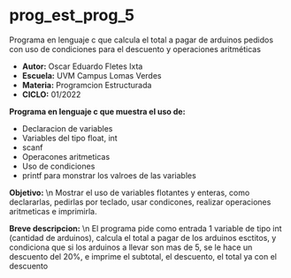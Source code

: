 # prog_est_prog_5
Programa en lenguaje c que calcula el total a pagar de arduinos pedidos con uso de condiciones para el descuento y operaciones aritméticas 
* <b> Autor:</b> Oscar Eduardo Fletes Ixta
* <b> Escuela:</b> UVM Campus Lomas Verdes
* <b>Materia:</b> Programcion Estructurada
* <b> CICLO:</b> 01/2022

<b> Programa en lenguaje c que muestra el uso de: </b>
* Declaracion de variables 
* Variables del tipo float, int
* scanf
* Operacones aritmeticas 
* Uso de condiciones
* printf para monstrar los valroes de las variables

<b> Objetivo:</b>
\n
Mostrar el uso de variables flotantes y enteras, como declararlas, pedirlas por teclado, usar condicones,
realizar operaciones aritmeticas e imprimirla.

<b> Breve descripcion:</b>
\n
El programa pide como entrada 1 variable de tipo int (cantidad de arduinos),
calcula el total a pagar de los arduinos esctitos, y condiciona que si los arduinos a llevar son mas de 5,
se le hace un descuento del 20%, e imprime el subtotal, el descuento,  el total ya con el descuento  
